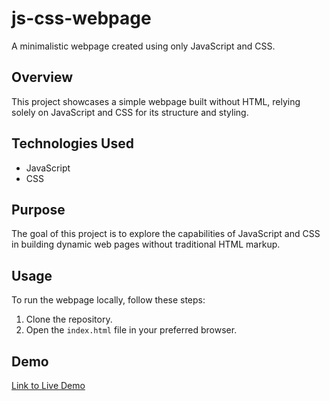 # js-css-webpage

A minimalistic webpage created using only JavaScript and CSS.

## Overview

This project showcases a simple webpage built without HTML, relying solely on JavaScript and CSS for its structure and styling.

## Technologies Used

- JavaScript
- CSS

## Purpose

The goal of this project is to explore the capabilities of JavaScript and CSS in building dynamic web pages without traditional HTML markup.

## Usage

To run the webpage locally, follow these steps:

1. Clone the repository.
2. Open the `index.html` file in your preferred browser.

## Demo

[Link to Live Demo]([your-live-demo-link](https://mellifluousguy.github.io/js-css-webpage/)https://mellifluousguy.github.io/js-css-webpage/)
